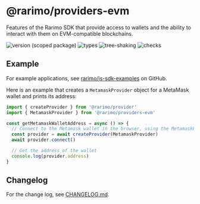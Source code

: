 # @rarimo/providers-evm
Features of the Rarimo SDK that provide access to wallets and the ability to interact with them on EVM-compatible blockchains.

![version (scoped package)](https://badgen.net/npm/v/@rarimo/providers-evm)
![types](https://badgen.net/npm/types/@rarimo/providers-evm)
![tree-shaking](https://badgen.net/bundlephobia/tree-shaking/@rarimo/providers-evm)
![checks](https://badgen.net/github/checks/rarimo/js-sdk/main)

## Example

For example applications, see [rarimo/js-sdk-examples](https://github.com/rarimo/js-sdk-examples/) on GitHub.

Here is an example that creates a `MetamaskProvider` object for a MetaMask wallet and prints its address:

```js
import { createProvider } from '@rarimo/provider'
import { MetamaskProvider } from '@rarimo/providers-evm'

const getMetamaskWalletAddress = async () => {
  // Connect to the Metamask wallet in the browser, using the MetamaskProvider interface to limit bundle size.
  const provider = await createProvider(MetamaskProvider)
  await provider.connect()

  // Get the address of the wallet
  console.log(provider.address)
}
```

## Changelog

For the change log, see [CHANGELOG.md](https://github.com/rarimo/js-sdk/blob/main/CHANGELOG.md).
